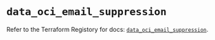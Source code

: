 # `data_oci_email_suppression`

Refer to the Terraform Registory for docs: [`data_oci_email_suppression`](https://registry.terraform.io/providers/oracle/oci/6.18.0/docs/data-sources/email_suppression).
